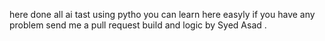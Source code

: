 here done all ai tast using pytho
you can learn here easyly 
if you have any problem send me a pull request 
build and logic by Syed Asad
.